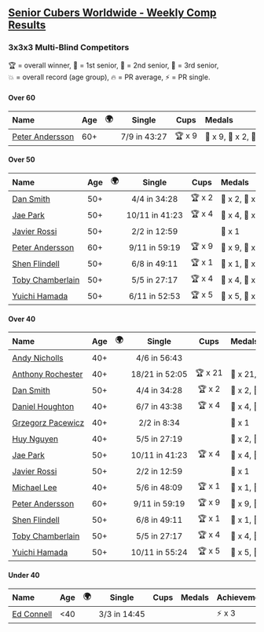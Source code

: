 <style>table {white-space: nowrap;}</style>
<link rel="stylesheet" type="text/css" href="/scw-comp/css/flags.css" />

## [Senior Cubers Worldwide - Weekly Comp Results](/scw-comp/results/)
### 3x3x3 Multi-Blind Competitors

<span style="white-space: nowrap;">🏆 = overall winner</span>, <span style="white-space: nowrap;">🥇 = 1st senior</span>, <span style="white-space: nowrap;">🥈 = 2nd senior</span>, <span style="white-space: nowrap;">🥉 = 3rd senior</span>, <span style="white-space: nowrap;">💥 = overall record (age group)</span>, <span style="white-space: nowrap;">🔥 = PR average</span>, <span style="white-space: nowrap;">⚡ = PR single</span>.

#### Over 60

| Name | Age | 🌍 | Single | Cups | Medals | Achievements |
| :-- | :--: | :--: | :--: | :--: | :-- | :-- |
| [Peter Andersson](../../persons/peter_andersson/333mbf.md) | 60+ | <i class="flag flag-SE" /> | 7/9 in 43:27 | 🏆 x 9 | 🥇 x 9, 🥈 x 2, 🥉 x 1 | 💥 x 3, ⚡ x 5 |

#### Over 50

| Name | Age | 🌍 | Single | Cups | Medals | Achievements |
| :-- | :--: | :--: | :--: | :--: | :-- | :-- |
| [Dan Smith](../../persons/dan_smith/333mbf.md) | 50+ | <i class="flag flag-US" /> | 4/4 in 34:28 | 🏆 x 2 | 🥇 x 2, 🥈 x 2, 🥉 x 1 | ⚡ x 3 |
| [Jae Park](../../persons/jae_park/333mbf.md) | 50+ | <i class="flag flag-US" /> | 10/11 in 41:23 | 🏆 x 4 | 🥇 x 4, 🥈 x 3 | 💥 x 3, ⚡ x 3 |
| [Javier Rossi](../../persons/javier_rossi/333mbf.md) | 50+ | <i class="flag flag-AR" /> | 2/2 in 12:59 |  | 🥉 x 1 | ⚡ x 1 |
| [Peter Andersson](../../persons/peter_andersson/333mbf.md) | 60+ | <i class="flag flag-SE" /> | 9/11 in 59:19 | 🏆 x 9 | 🥇 x 9, 🥈 x 2, 🥉 x 1 | 💥 x 3, ⚡ x 5 |
| [Shen Flindell](../../persons/shen_flindell/333mbf.md) | 50+ | <i class="flag flag-AU" /> | 6/8 in 49:11 | 🏆 x 1 | 🥇 x 1, 🥈 x 5, 🥉 x 2 | ⚡ x 2 |
| [Toby Chamberlain](../../persons/toby_chamberlain/333mbf.md) | 50+ | <i class="flag flag-AU" /> | 5/5 in 27:17 | 🏆 x 4 | 🥇 x 4, 🥉 x 3 | ⚡ x 4 |
| [Yuichi Hamada](../../persons/yuichi_hamada/333mbf.md) | 50+ | <i class="flag flag-JP" /> | 6/11 in 52:53 | 🏆 x 5 | 🥇 x 5, 🥈 x 2 | ⚡ x 4 |

#### Over 40

| Name | Age | 🌍 | Single | Cups | Medals | Achievements |
| :-- | :--: | :--: | :--: | :--: | :-- | :-- |
| [Andy Nicholls](../../persons/andy_nicholls/333mbf.md) | 40+ | <i class="flag flag-GB" /> | 4/6 in 56:43 |  |  | ⚡ x 1 |
| [Anthony Rochester](../../persons/anthony_rochester/333mbf.md) | 40+ | <i class="flag flag-AU" /> | 18/21 in 52:05 | 🏆 x 21 | 🥇 x 21, 🥈 x 4, 🥉 x 2 | 💥 x 4, ⚡ x 9 |
| [Dan Smith](../../persons/dan_smith/333mbf.md) | 50+ | <i class="flag flag-US" /> | 4/4 in 34:28 | 🏆 x 2 | 🥇 x 2, 🥈 x 2, 🥉 x 1 | ⚡ x 3 |
| [Daniel Houghton](../../persons/daniel_houghton/333mbf.md) | 40+ | <i class="flag flag-CH" /> | 6/7 in 43:38 | 🏆 x 4 | 🥇 x 4, 🥈 x 3, 🥉 x 1 | ⚡ x 7 |
| [Grzegorz Pacewicz](../../persons/grzegorz_pacewicz/333mbf.md) | 40+ | <i class="flag flag-PL" /> | 2/2 in 8:34 |  | 🥈 x 1 | ⚡ x 1 |
| [Huy Nguyen](../../persons/huy_nguyen/333mbf.md) | 40+ | <i class="flag flag-CA" /> | 5/5 in 27:19 |  | 🥈 x 2, 🥉 x 3 | ⚡ x 2 |
| [Jae Park](../../persons/jae_park/333mbf.md) | 50+ | <i class="flag flag-US" /> | 10/11 in 41:23 | 🏆 x 4 | 🥇 x 4, 🥈 x 3 | 💥 x 3, ⚡ x 3 |
| [Javier Rossi](../../persons/javier_rossi/333mbf.md) | 50+ | <i class="flag flag-AR" /> | 2/2 in 12:59 |  | 🥉 x 1 | ⚡ x 1 |
| [Michael Lee](../../persons/michael_lee/333mbf.md) | 40+ | <i class="flag flag-US" /> | 5/6 in 48:09 | 🏆 x 1 | 🥇 x 1, 🥈 x 1 | ⚡ x 2 |
| [Peter Andersson](../../persons/peter_andersson/333mbf.md) | 60+ | <i class="flag flag-SE" /> | 9/11 in 59:19 | 🏆 x 9 | 🥇 x 9, 🥈 x 2, 🥉 x 1 | 💥 x 3, ⚡ x 5 |
| [Shen Flindell](../../persons/shen_flindell/333mbf.md) | 50+ | <i class="flag flag-AU" /> | 6/8 in 49:11 | 🏆 x 1 | 🥇 x 1, 🥈 x 5, 🥉 x 2 | ⚡ x 2 |
| [Toby Chamberlain](../../persons/toby_chamberlain/333mbf.md) | 50+ | <i class="flag flag-AU" /> | 5/5 in 27:17 | 🏆 x 4 | 🥇 x 4, 🥉 x 3 | ⚡ x 4 |
| [Yuichi Hamada](../../persons/yuichi_hamada/333mbf.md) | 50+ | <i class="flag flag-JP" /> | 10/11 in 55:24 | 🏆 x 5 | 🥇 x 5, 🥈 x 2 | ⚡ x 4 |

#### Under 40

| Name | Age | 🌍 | Single | Cups | Medals | Achievements |
| :-- | :--: | :--: | :--: | :--: | :-- | :-- |
| [Ed Connell](../../persons/ed_connell/333mbf.md) | <40 | <i class="flag flag-IE" /> | 3/3 in 14:45 |  |  | ⚡ x 3 |


<!-- Global site tag (gtag.js) - Google Analytics -->
<script async src="https://www.googletagmanager.com/gtag/js?id=UA-86348435-3"></script>
<script>window.dataLayer = window.dataLayer || []; function gtag() {dataLayer.push(arguments);} gtag('js', new Date()); gtag('config', 'UA-86348435-3');</script>
